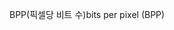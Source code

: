 <span data-ttu-id="9e99f-101">BPP(픽셀당 비트 수)</span><span class="sxs-lookup"><span data-stu-id="9e99f-101">bits per pixel (BPP)</span></span>